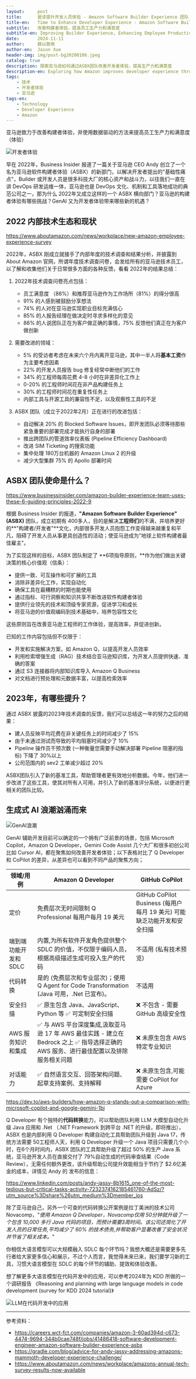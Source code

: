 ```yaml
---
layout:     post
title:      是该提升开发人员体验 - Amazon Software Builder Experience 团队
title-en:   Time to Enhance Developer Experience - Amazon Software Builder Experience Team
subtitle:   改善构建者体验，提高员工生产力和满意度
subtitle-en: Improving Builder Experience, Enhancing Employee Productivity and Satisfaction
date:       2024-11-11
author:     薛以致用
author-en:  Jason Xue
header-img: img/post-bg20200106.jpeg
catalog: true
description: 探索亚马逊如何通过ASBX团队改善开发者体验，提高生产力和满意度
description-en: Exploring how Amazon improves developer experience through the ASBX team to enhance productivity and satisfaction
tags:
    - 技术
    - 开发者体验
    - 亚马逊
tags-en:
    - Technology
    - Developer Experience
    - Amazon
---
```


亚马逊致力于改善构建者体验，并使用数据驱动的方法来提高员工生产力和满意度（体验）

![开发者体验]({{site.image-srv}}/img/20241111/1a398ea5e0273b9becfc148b1cbaa237.png)

早在 2022年，Business Insider 报道了一篇关于亚马逊 CEO Andy 创立了一个名为亚马逊软件构建者体验（ASBX）的新部门，以解决开发者提出的"基础性痛点"，Builder 或开发人员是很多科技大厂的核心资产和战斗力，以往我们一直在讲 DevOps 研发运维一体，亚马逊也是 DevOps 文化、机制和工具落地成功的典范公司之一，那为什么 2022年又成立这样的一个 ASBX 横向部门？亚马逊的构建者体验有哪些挑战？GenAI 又为开发者体验带来哪些新的机遇？

## 2022 内部技术生态和现状

https://www.aboutamazon.com/news/workplace/new-amazon-employee-experience-survey

2022年，ASBX 刚成立就接手了内部年度的技术调查和结果分析，并披露到 About Amazon 官网，所谓年度技术调查问卷，会发给所有的亚马逊技术员工，以了解和收集他们关于日常很多方面的各种反馈，看看 2022年的结果总结：

1.  2022年技术调查问卷亮点包括：
    
    - 员工满意度 （86%）和推荐亚马逊作为工作场所（81%）的得分很高
    - 91% 的人感到被鼓励分享想法
    - 74% 的人对在亚马逊实现职业目标充满信心
    - 85% 的人报告经理在做决定时寻求多样化的意见
    - 86% 的人说团队正在为客户做正确的事情，75% 反馈他们真正在为客户做创新
2.  需要改进的领域：
    
    - 5% 的受访者考虑在未来六个月内离开亚马逊，其中一半人将**基本工资**作为主要考虑因素
    - 22% 的开发人员报告 bug 修复经常中断他们的工作
    - 34% 的工程师每周花费 4-8 小时在非差异化工作上
    - 0-20% 的工程师时间花在非产品构建任务上
    - 30% 的工程师时间花在重复性任务上
    - 内部工具与开源工具的兼容性不足，以及观察性工具的不足
3.  ASBX 团队（成立于2022年2月）正在进行的改进包括：
    
    - 自动解决 20% 的 Blocked Software Issues，即开发团队必须等待那些紧急重要的部署完成才能执行自身的部署
    - 推出跨团队的管道效率仪表板 (Pipeline Efficiency Dashboard)
    - 改进 SIM Ticketing 的搜索功能
    - 集中处理 180万台机器的 Amazon Linux 2 的升级
    - 减少大型集群 75% 的 Apollo 部署时间

## ASBX 团队使命是什么？

https://www.businessinsider.com/amazon-builder-experience-team-uses-these-6-guiding-principles-2022-9

根据 Business Insider 的报道，**"Amazon Software Builder Experience"(ASBX)**  团队，成立初期有 400多人，目的是解决**工程师们**的不满，并培养更好的**"构建者/开发者"**文化，内部很多开发人员抱怨工作变得越来越重复和平凡，阻碍了开发人员从事更具创造性的活动；使亚马逊成为"地球上软件构建者最佳雇主"。

为了实现这样的目标，ASBX 团队制定了 **6项指导原则，**作为他们做出关键决策的核心价值观（信条）：

- 提供一致、可互操作和可扩展的工具
- 消除非差异化工作，实现自动化
- 确保工具在最糟糕的时期也能使用
- 通过指标、可行洞察和知识共享不断改进软件构建者体验
- 提供行业领先的技术和顶级专家资源，促进学习和成长
- 将亚马逊的价值观编码到技术基础中，培养包容性文化

这些原则旨在改善亚马逊工程师的工作体验，提高效率，并促进创新。

已知的工作内容包括但不仅限于：

- 开发和实施解决方案，如 Amazon Q，以提高开发人员效率
- 利用检索增强生成（RAG）技术结合亚马逊知识库，为开发人员提供快速、准确的答案
- 通过 S3 连接器将内部知识库导入 Amazon Q Business
- 对文档进行预处理和元数据丰富，以提高检索效率

## 2023年，有哪些提升？

通过 ASBX 披露的2023年技术调查的反馈，我们可以总结这一年的努力之后的结果：

- 建人员反映平均花费在非关键任务上的时间减少了 15%
- 由于未通过测试而导致的平均阻塞时间减少了 10%
- Pipeline 操作员干预次数 (一种衡量您需要手动解决部署 Pipeline 阻塞的指标) 下降了 30%以上
- 公司范围内的 sev2 工单减少超过 20%

ASBX团队引入了新的基准工具，帮助管理者更有效地分析数据。今年，他们进一步改进了这些工具，使其对所有人可用，并引入了新的基准评分系统，以便进行更相关的团队比较。

## 生成式 AI 浪潮汹涌而来

![GenAI浪潮]({{site.image-srv}}/img/20241111/053a1ed993cf35b4f0d4907382b6bfae.png)

GenAI 辅助开发目前可以确定的一个拥有广泛前景的场景，包括 Microsoft Copilot，Amazon Q Developer，Gemini Code Assist 几个大厂和很多初创公司比如 Cursor AI，都在聚焦如何改善开发者体验；以下表格对比了 Q Developer 和 CoPilot 的差异，从差异也可以看到不同产品的聚焦方向；

| 领域/用例 | Amazon Q Developer | GitHub CoPilot |
| --- | --- | --- |
| 定价  | 免费层次无时间限制 Q Professional 每用户每月 19 美元 | GitHub CoPilot Business (每用户每月 19 美元) 可能缺乏功能开发和安全扫描 |
| 端到端功能开发和 SDLC | 内置,为所有软件开发角色提供整个 SDLC 的价值，不仅限于编码人员，根据高级描述生成可投入生产的代码 | 不适用 (私有技术预览) |
| 代码转换 | 是的 (免费层次和专业层次)；使用 Q Agent for Code Transformation (Java 可用，.Net 已宣布)。 | 不适用 |
| 安全扫描 | ✅ 原生包含 Java、JavaScript、Python 等 ✅ 可定制安全扫描 | ❌ 不包含 - 需要 GitHub 高级安全性 |
| AWS 服务知识和集成 | ✅ 与 AWS 平台深度集成,汲取亚马逊 17 年 AWS 最佳实践 - 建立在 Bedrock 之上 ✅ 指导选择正确的 AWS 服务、进行最佳配置以及排除服务相关问题 | ❌ 未原生包含 AWS 特定专业知识 |
| 对话能力 | ✅ 自然语言交互、回答架构问题、起草支持案例、支持解释 | ❌ 未原生包含,可能需要 CoPilot for Azure |

https://dev.to/aws-builders/how-amazon-q-stands-out-a-comparison-with-microsoft-copilot-and-google-gemini-1bj

Q Developer 有个独特的**代码转换**能力，可以帮助团队利用 LLM 大模型自动化升级 Java 应用和 .Net （.NET Framework 到跨平台 .NET 的升级，即将推出），ASBX 也是内部利用 Q Developer 构建自动化工具帮助团队升级到 Java 17，传统方法需要 50工程师人天，利用 Q Developer 升级一个 Java 项目只需要几个小时，在6个月时间内，ASBX 团队的工具帮助升级了超过 50% 的生产 Java 系统，亚马逊开发人员在直接交付了 79%自动生成的代码审查结果（Code Review），无需任何额外更改，该升级帮助公司提升效能相当于节约了 $2.6亿美金的成本，详情见 Andy 的 发布的信息：

https://www.linkedin.com/posts/andy-jassy-8b1615_one-of-the-most-tedious-but-critical-tasks-activity-7232374162185461760-AdSz/?utm_source%3Dshare%26utm_medium%3Dmember_ios

除了亚马逊自己，另外一个可查的代码转换公开案例是拉丁美洲的技术公司 Novacomp，"*使用 Amazon Q Developer，Novacomp仅用 50分钟就升级了一个包含 10,000 多行 Java 代码的项目，而预计需要3周时间。该公司还简化了开发人员的日常任务,平均减少了 60% 的技术债务,并帮助客户显著改善了安全状况并节省了相关成本。*"

你相信大语言模型可以大规模融入 SDLC 每个环节吗？我想大概还是需要更多先行者给大家更多信心和展示，不过个人而言，我觉得未来已来，我们要学习新的工具，习惯大语言模型在 SDLC 的每个环节的辅助、提效和体验改善。

想了解更多大语言模型在代码开发中的应用，可以参考2024年为 KDD 所做的一个调研报告 《Reasoning and planning with large language models in code development (survey for KDD 2024 tutorial)》

![LLM在代码开发中的应用]({{site.image-srv}}/img/20241111/7bc60d42553f5a537d82907e37c2f18a.png)

---

参考资料：
- https://careers.wct-fct.com/companies/amazon-3-60ad394d-c673-4474-9694-344b0cae748f/jobs/41486418-software-development-engineer-amazon-software-builder-experience-asbx
- https://gradle.com/blog/advice-for-andy-jassy-addressing-amazons-mammoth-developer-experience-challenge/
- https://www.aboutamazon.com/news/workplace/amazons-annual-tech-survey-results-now-available
